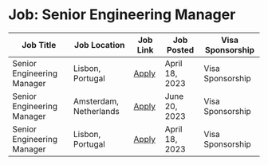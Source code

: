 # Job: Senior Engineering Manager

| Job Title | Job Location | Job Link | Job Posted | Visa Sponsorship |
| --- | --- | --- | --- | --- |
| Senior Engineering Manager | Lisbon, Portugal | [Apply](https://jobs.eu.lever.co/vwds/7494dd64-2c89-45d1-bc7e-acec732baaa0) | April 18, 2023 | Visa Sponsorship |
| Senior Engineering Manager | Amsterdam, Netherlands | [Apply](https://jobs.booking.com/careers/job/562949957550199) | June 20, 2023 | Visa Sponsorship |
| Senior Engineering Manager | Lisbon, Portugal | [Apply](https://jobs.eu.lever.co/vwds/7494dd64-2c89-45d1-bc7e-acec732baaa0) | April 18, 2023 | Visa Sponsorship |
